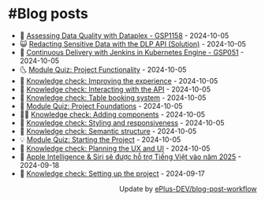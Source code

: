# #Blog posts
<!-- BLOG-POST-LIST:START -->
- 🧰 [Assessing Data Quality with Dataplex - GSP1158](https://eplus.dev/assessing-data-quality-with-dataplex-gsp1158) - 2024-10-05
- 😺 [Redacting Sensitive Data with the DLP API &lpar;Solution&rpar;](https://eplus.dev/redacting-sensitive-data-with-the-dlp-api-solution) - 2024-10-05
- 🗽 [Continuous Delivery with Jenkins in Kubernetes Engine - GSP051](https://eplus.dev/continuous-delivery-with-jenkins-in-kubernetes-engine-gsp051) - 2024-10-05
- 🌜 [Module Quiz: Project Functionality](https://eplus.dev/module-quiz-project-functionality) - 2024-10-05
- 📝 [Knowledge check: Improving the experience](https://eplus.dev/knowledge-check-improving-the-experience) - 2024-10-05
- 🚀 [Knowledge check: Interacting with the API](https://eplus.dev/knowledge-check-interacting-with-the-api) - 2024-10-05
- 💼 [Knowledge check: Table booking system](https://eplus.dev/knowledge-check-table-booking-system) - 2024-10-05
- 🦣 [Module Quiz: Project Foundations](https://eplus.dev/module-quiz-project-foundations) - 2024-10-05
- 👨‍🏫 [Knowledge check: Adding components](https://eplus.dev/knowledge-check-adding-components) - 2024-10-05
- 🔭 [Knowledge check: Styling and responsiveness](https://eplus.dev/knowledge-check-styling-and-responsiveness) - 2024-10-05
- 🤡 [Knowledge check: Semantic structure](https://eplus.dev/knowledge-check-semantic-structure) - 2024-10-05
- 💡 [Module Quiz: Starting the Project](https://eplus.dev/module-quiz-starting-the-project) - 2024-10-05
- 🦣 [Knowledge check: Planning the UX and UI](https://eplus.dev/knowledge-check-planning-the-ux-and-ui) - 2024-10-05
- 💪 [Apple Intelligence &amp; Siri sẽ được hỗ trợ Tiếng Việt vào năm 2025](https://eplus.dev/apple-intelligence-siri-se-duoc-ho-tro-tieng-viet-vao-nam-2025) - 2024-09-18
- 🤡 [Knowledge check: Setting up the project](https://eplus.dev/knowledge-check-setting-up-the-project) - 2024-09-17<!-- BLOG-POST-LIST:END -->
<div align="right">
  Update by <a target="_blank"
    href="https://github.com/ePlus-DEV/blog-post-workflow">ePlus-DEV/blog-post-workflow</a>
</div>
